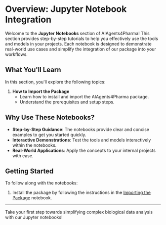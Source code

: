 # Overview: Jupyter Notebook Integration

Welcome to the **Jupyter Notebooks** section of AIAgents4Pharma! This section provides step-by-step tutorials to help you effectively use the tools and models in your projects. Each notebook is designed to demonstrate real-world use cases and simplify the integration of our package into your workflows.

## What You'll Learn

In this section, you'll explore the following topics:

1. **How to Import the Package**
   - Learn how to install and import the AIAgents4Pharma package.
   - Understand the prerequisites and setup steps.


## Why Use These Notebooks?

- **Step-by-Step Guidance**: The notebooks provide clear and concise examples to get you started quickly.
- **Interactive Demonstrations**: Test the tools and models interactively within the notebooks.
- **Real-World Applications**: Apply the concepts to your internal projects with ease.

## Getting Started

To follow along with the notebooks:
1. Install the package by following the instructions in the [Importing the Package](./Tools.ipynb) notebook.

---

Take your first step towards simplifying complex biological data analysis with our Jupyter notebooks!
